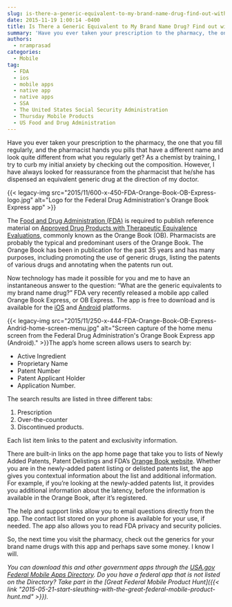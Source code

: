```yaml
---
slug: is-there-a-generic-equivalent-to-my-brand-name-drug-find-out-with-fda-ob-express
date: 2015-11-19 1:00:14 -0400
title: Is There a Generic Equivalent to My Brand Name Drug? Find out with FDA OB Express
summary: 'Have you ever taken your prescription to the pharmacy, the one that you fill regularly, and the pharmacist hands you pills that have a different name and look quite different from what you regularly get? As a chemist by training, I try to curb my initial anxiety by checking out the composition. However, I have always looked'
authors:
  - nramprasad
categories:
  - Mobile
tag:
  - FDA
  - ios
  - mobile apps
  - native app
  - native apps
  - SSA
  - The United States Social Security Administration
  - Thursday Mobile Products
  - US Food and Drug Administration
---
```


Have you ever taken your prescription to the pharmacy, the one that you fill regularly, and the pharmacist hands you pills that have a different name and look quite different from what you regularly get? As a chemist by training, I try to curb my initial anxiety by checking out the composition. However, I have always looked for reassurance from the pharmacist that he/she has dispensed an equivalent generic drug at the direction of my doctor.

{{< legacy-img src="2015/11/600-x-450-FDA-Orange-Book-OB-Express-logo.jpg" alt="Logo for the Federal Drug Administration's Orange Book Express app" >}}

The [Food and Drug Administration (FDA)](http://www.fda.gov) is required to publish reference material on [Approved Drug Products with Therapeutic Equivalence Evaluations](http://www.accessdata.fda.gov/scripts/cder/ob/), commonly known as the Orange Book (OB). Pharmacists are probably the typical and predominant users of the Orange Book. The Orange Book has been in publication for the past 35 years and has many purposes, including promoting the use of generic drugs, listing the patents of various drugs and annotating when the patents run out.

Now technology has made it possible for you and me to have an instantaneous answer to the question: “What are the generic equivalents to my brand name drug?&#8221; FDA very recently released a mobile app called Orange Book Express, or OB Express. The app is free to download and is available for the [iOS](https://itunes.apple.com/us/app/ob-express/id1051007579?mt=8) and [Android](https://play.google.com/store/apps/details?id=gov.fda.fdaob) platforms.

{{< legacy-img src="2015/11/250-x-444-FDA-Orange-Book-OB-Express-Andrid-home-screen-menu.jpg" alt="Screen capture of the home menu screen from the Federal Drug Administration's Orange Book Express app (Android)." >}}The app&#8217;s home screen allows users to search by:

  * Active Ingredient
  * Proprietary Name
  * Patent Number
  * Patent Applicant Holder
  * Application Number.

The search results are listed in three different tabs:

  1. Prescription
  2. Over-the-counter
  3. Discontinued products.

Each list item links to the patent and exclusivity information.

There are built-in links on the app home page that take you to lists of Newly Added Patents, Patent Delistings and FDA&#8217;s [Orange Book website](http://www.accessdata.fda.gov/scripts/cder/ob/). Whether you are in the newly-added patent listing or delisted patents list, the app gives you contextual information about the list and additional information. For example, if you’re looking at the newly-added patents list, it provides you additional information about the latency, before the information is available in the Orange Book, after it’s registered.

The help and support links allow you to email questions directly from the app. The contact list stored on your phone is available for your use, if needed. The app also allows you to read FDA privacy and security policies.

So, the next time you visit the pharmacy, check out the generics for your brand name drugs with this app and perhaps save some money. I know I will.

_You can download this and other government apps through the [USA.gov Federal Mobile Apps Directory](https://www.usa.gov/mobile-apps). Do you have a federal app that is not listed on the Directory? Take part in the [Great Federal Mobile Product Hunt]({{< link "2015-05-21-start-sleuthing-with-the-great-federal-mobile-product-hunt.md" >}})._
